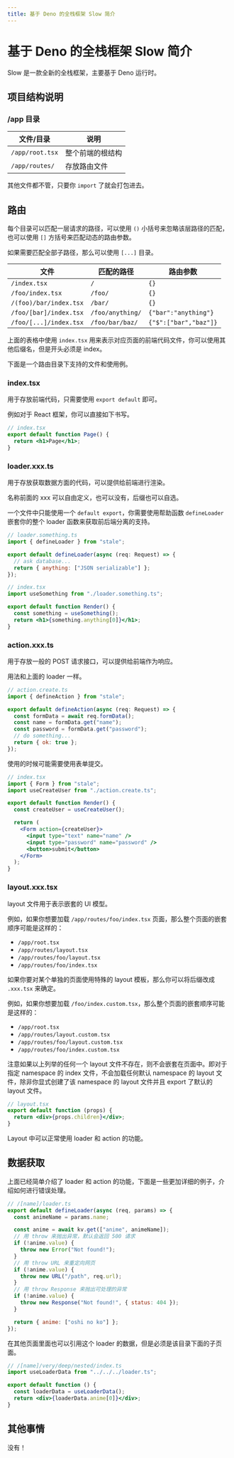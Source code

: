 ```yaml
---
title: 基于 Deno 的全栈框架 Slow 简介
---
```


# 基于 Deno 的全栈框架 Slow 简介

<vue-metadata author="swwind" time="2023-6-16" outdate></vue-metadata>

Slow 是一款全新的全栈框架，主要基于 Deno 运行时。

## 项目结构说明

### /app 目录

| 文件/目录       | 说明             |
| --------------- | ---------------- |
| `/app/root.tsx` | 整个前端的根结构 |
| `/app/routes/`  | 存放路由文件     |

其他文件都不管，只要你 `import` 了就会打包进去。

## 路由

每个目录可以匹配一层请求的路径，可以使用 `()` 小括号来忽略该层路径的匹配，也可以使用 `[]` 方括号来匹配动态的路由参数。

如果需要匹配全部子路径，那么可以使用 `[...]` 目录。

| 文件                   | 匹配的路径       | 路由参数              |
| ---------------------- | ---------------- | --------------------- |
| `/index.tsx`           | `/`              | `{}`                  |
| `/foo/index.tsx`       | `/foo/`          | `{}`                  |
| `/(foo)/bar/index.tsx` | `/bar/`          | `{}`                  |
| `/foo/[bar]/index.tsx` | `/foo/anything/` | `{"bar":"anything"}`  |
| `/foo/[...]/index.tsx` | `/foo/bar/baz/`  | `{"$":["bar","baz"]}` |

上面的表格中使用 `index.tsx` 用来表示对应页面的前端代码文件，你可以使用其他后缀名，但是开头必须是 index。

下面是一个路由目录下支持的文件和使用例。

### index.tsx

用于存放前端代码，只需要使用 `export default` 即可。

例如对于 React 框架，你可以直接如下书写。

```jsx
// index.tsx
export default function Page() {
  return <h1>Page</h1>;
}
```

### loader.xxx.ts

用于存放获取数据方面的代码，可以提供给前端进行渲染。

名称前面的 xxx 可以自由定义，也可以没有，后缀也可以自选。

一个文件中只能使用一个 `default export`，你需要使用帮助函数 `defineLoader` 嵌套你的整个 loader 函数来获取前后端分离的支持。

```js
// loader.something.ts
import { defineLoader } from "stale";

export default defineLoader(async (req: Request) => {
  // ask database...
  return { anything: ["JSON serializable"] };
});
```

```jsx
// index.tsx
import useSomething from "./loader.something.ts";

export default function Render() {
  const something = useSomething();
  return <h1>{something.anything[0]}</h1>;
}
```

### action.xxx.ts

用于存放一般的 POST 请求接口，可以提供给前端作为响应。

用法和上面的 loader 一样。

```js
// action.create.ts
import { defineAction } from "stale";

export default defineAction(async (req: Request) => {
  const formData = await req.formData();
  const name = formData.get("name");
  const password = formData.get("password");
  // do something...
  return { ok: true };
});
```

使用的时候可能需要使用表单提交。

```jsx
// index.tsx
import { Form } from "stale";
import useCreateUser from "./action.create.ts";

export default function Render() {
  const createUser = useCreateUser();

  return (
    <Form action={createUser}>
      <input type="text" name="name" />
      <input type="password" name="password" />
      <button>submit</button>
    </Form>
  );
}
```

### layout.xxx.tsx

layout 文件用于表示嵌套的 UI 模型。

例如，如果你想要加载 `/app/routes/foo/index.tsx` 页面，那么整个页面的嵌套顺序可能是这样的：

- `/app/root.tsx`
- `/app/routes/layout.tsx`
- `/app/routes/foo/layout.tsx`
- `/app/routes/foo/index.tsx`

如果你要对某个单独的页面使用特殊的 layout 模板，那么你可以将后缀改成 `.xxx.tsx` 来确定。

例如，如果你想要加载 `/foo/index.custom.tsx`，那么整个页面的嵌套顺序可能是这样的：

- `/app/root.tsx`
- `/app/routes/layout.custom.tsx`
- `/app/routes/foo/layout.custom.tsx`
- `/app/routes/foo/index.custom.tsx`

注意如果以上列举的任何一个 layout 文件不存在，则不会嵌套在页面中。即对于指定 namespace 的 index 文件，不会加载任何默认 namespace 的 layout 文件，除非你显式创建了该 namespace 的 layout 文件并且 export 了默认的 layout 文件。

```jsx
// layout.tsx
export default function (props) {
  return <div>{props.children}</div>;
}
```

Layout 中可以正常使用 loader 和 action 的功能。

## 数据获取

上面已经简单介绍了 loader 和 action 的功能，下面是一些更加详细的例子，介绍如何进行错误处理。

```js
// /[name]/loader.ts
export default defineLoader(async (req, params) => {
  const animeName = params.name;

  const anime = await kv.get(["anime", animeName]);
  // 用 throw 来抛出异常，默认会返回 500 请求
  if (!anime.value) {
    throw new Error("Not found!");
  }
  // 用 throw URL 来重定向网页
  if (!anime.value) {
    throw new URL("/path", req.url);
  }
  // 用 throw Response 来抛出可处理的异常
  if (!anime.value) {
    throw new Response("Not found!", { status: 404 });
  }

  return { anime: ["oshi no ko"] };
});
```

在其他页面里面也可以引用这个 loader 的数据，但是必须是该目录下面的子页面。

```jsx
// /[name]/very/deep/nested/index.ts
import useLoaderData from "../../../loader.ts";

export default function () {
  const loaderData = useLoaderData();
  return <div>{loaderData.anime[0]}</div>;
}
```

## 其他事情

没有！
